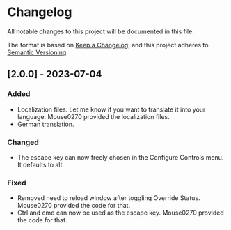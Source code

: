 # Changelog

All notable changes to this project will be documented in this file.

The format is based on [Keep a Changelog](https://keepachangelog.com/en/1.0.0/), and this project adheres to [Semantic Versioning](https://semver.org/spec/v2.0.0.html).

## [2.0.0] - 2023-07-04
### Added
- Localization files. Let me know if you want to translate it into your language. Mouse0270 provided the localization files.
- German translation.

### Changed
- The escape key can now freely chosen in the Configure Controls menu. It defaults to alt.

### Fixed
- Removed need to reload window after toggling Override Status. Mouse0270 provided the code for that.
- Ctrl and cmd can now be used as the escape key. Mouse0270 provided the code for that.